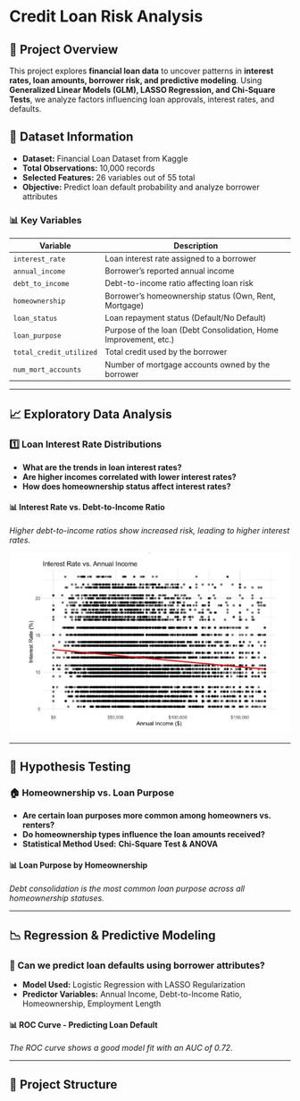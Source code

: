 # **Credit Loan Risk Analysis**

## 📌 **Project Overview**
This project explores **financial loan data** to uncover patterns in **interest rates, loan amounts, borrower risk, and predictive modeling**. Using **Generalized Linear Models (GLM), LASSO Regression, and Chi-Square Tests**, we analyze factors influencing loan approvals, interest rates, and defaults.

## 📂 **Dataset Information**
- **Dataset:** Financial Loan Dataset from Kaggle
- **Total Observations:** 10,000 records
- **Selected Features:** 26 variables out of 55 total
- **Objective:** Predict loan default probability and analyze borrower attributes

### **📊 Key Variables**
| Variable                     | Description |
|------------------------------|------------|
| `interest_rate`              | Loan interest rate assigned to a borrower |
| `annual_income`              | Borrower’s reported annual income |
| `debt_to_income`             | Debt-to-income ratio affecting loan risk |
| `homeownership`              | Borrower’s homeownership status (Own, Rent, Mortgage) |
| `loan_status`                | Loan repayment status (Default/No Default) |
| `loan_purpose`               | Purpose of the loan (Debt Consolidation, Home Improvement, etc.) |
| `total_credit_utilized`      | Total credit used by the borrower |
| `num_mort_accounts`         | Number of mortgage accounts owned by the borrower |

---

## 📈 **Exploratory Data Analysis**
### **1️⃣ Loan Interest Rate Distributions**
- **What are the trends in loan interest rates?**
- **Are higher incomes correlated with lower interest rates?**
- **How does homeownership status affect interest rates?**

#### **📊 Interest Rate vs. Debt-to-Income Ratio**
*Higher debt-to-income ratios show increased risk, leading to higher interest rates.*

![Interest Rate vs. DTI](InterestRate_DTI.png)

---

## **📑 Hypothesis Testing**
### **🏠 Homeownership vs. Loan Purpose**
- **Are certain loan purposes more common among homeowners vs. renters?**
- **Do homeownership types influence the loan amounts received?**
- **Statistical Method Used:** **Chi-Square Test & ANOVA**

#### **📊 Loan Purpose by Homeownership**
*Debt consolidation is the most common loan purpose across all homeownership statuses.*


---

## **📉 Regression & Predictive Modeling**
### **🔮 Can we predict loan defaults using borrower attributes?**
- **Model Used:** Logistic Regression with LASSO Regularization
- **Predictor Variables:** Annual Income, Debt-to-Income Ratio, Homeownership, Employment Length

#### **📊 ROC Curve - Predicting Loan Default**
*The ROC curve shows a good model fit with an AUC of 0.72.*

---

## **📁 Project Structure**
